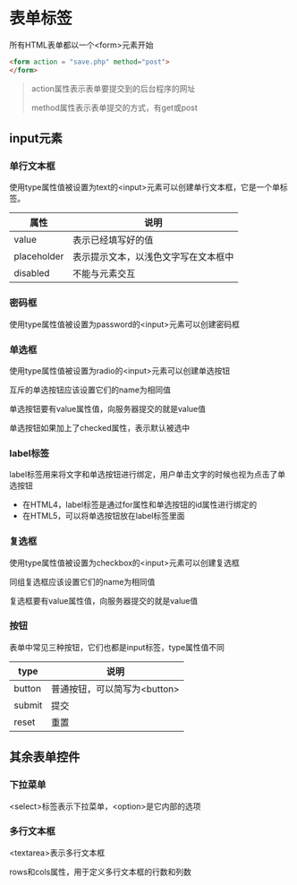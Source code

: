 # 表单标签

所有HTML表单都以一个&lt;form>元素开始

```html
<form action = "save.php" method="post">
</form>
```

> action属性表示表单要提交到的后台程序的网址
>
> method属性表示表单提交的方式，有get或post

## input元素

### 单行文本框

使用type属性值被设置为text的&lt;input>元素可以创建单行文本框，它是一个单标签。

| 属性        | 说明                                 |
| ----------- | ------------------------------------ |
| value       | 表示已经填写好的值                   |
| placeholder | 表示提示文本，以浅色文字写在文本框中 |
| disabled    | 不能与元素交互                       |

### 密码框

使用type属性值被设置为password的&lt;input>元素可以创建密码框

### 单选框

使用type属性值被设置为radio的&lt;input>元素可以创建单选按钮

互斥的单选按钮应该设置它们的name为相同值

单选按钮要有value属性值，向服务器提交的就是value值

单选按钮如果加上了checked属性，表示默认被选中

### label标签

label标签用来将文字和单选按钮进行绑定，用户单击文字的时候也视为点击了单选按钮

* 在HTML4，label标签是通过for属性和单选按钮的id属性进行绑定的
* 在HTML5，可以将单选按钮放在label标签里面

### 复选框

使用type属性值被设置为checkbox的&lt;input>元素可以创建复选框

同组复选框应该设置它们的name为相同值

复选框要有value属性值，向服务器提交的就是value值

### 按钮

表单中常见三种按钮，它们也都是input标签，type属性值不同

| type   | 说明                            |
| ------ | ------------------------------- |
| button | 普通按钮，可以简写为&lt;button> |
| submit | 提交                            |
| reset  | 重置                            |

## 其余表单控件

### 下拉菜单

&lt;select>标签表示下拉菜单，&lt;option>是它内部的选项

### 多行文本框

&lt;textarea>表示多行文本框

rows和cols属性，用于定义多行文本框的行数和列数